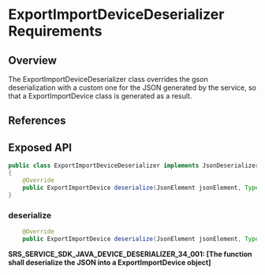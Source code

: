 # ExportImportDeviceDeserializer Requirements

## Overview

The ExportImportDeviceDeserializer class overrides the gson deserialization with a custom one for the JSON generated by the service,
so that a ExportImportDevice class is generated as a result.

## References

## Exposed API

```java
public class ExportImportDeviceDeserializer implements JsonDeserializer<ExportImportDevice>
{
    @Override
    public ExportImportDevice deserialize(JsonElement jsonElement, Type type, JsonDeserializationContext jsonDeserializationContext) throws JsonParseException
}
```

### deserialize

```java
    @Override
    public ExportImportDevice deserialize(JsonElement jsonElement, Type type, JsonDeserializationContext jsonDeserializationContext) throws JsonParseException

```
**SRS_SERVICE_SDK_JAVA_DEVICE_DESERIALIZER_34_001: [**The function shall deserialize the JSON into a ExportImportDevice object**]**